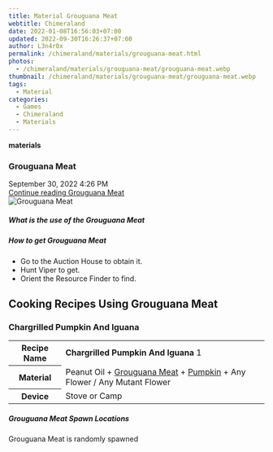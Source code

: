 ```yaml
---
title: Material Grouguana Meat
webtitle: Chimeraland
date: 2022-01-08T16:56:03+07:00
updated: 2022-09-30T16:26:37+07:00
author: L3n4r0x
permalink: /chimeraland/materials/grouguana-meat.html
photos:
  - /chimeraland/materials/grouguana-meat/grouguana-meat.webp
thumbnail: /chimeraland/materials/grouguana-meat/grouguana-meat.webp
tags:
  - Material
categories:
  - Games
  - Chimeraland
  - Materials
---
```


<section id="bootstrap-wrapper">
  <link
    rel="stylesheet"
    href="https://cdn.statically.io/gh/dimaslanjaka/Web-Manajemen/40ac3225/css/bootstrap-4.5-wrapper.css"
  />
  <div
    class="row g-0 border rounded overflow-hidden flex-md-row mb-4 shadow-sm position-relative"
  >
    <div class="col p-4 d-flex flex-column position-static">
      <strong class="d-inline-block mb-2 text-success">materials</strong>
      <h3 class="mb-0">Grouguana Meat</h3>
      <div class="mb-1 text-muted">September 30, 2022 4:26 PM</div>
      <a
        href="/chimeraland/materials/grouguana-meat.html"
        class="stretched-link d-none"
        >Continue reading Grouguana Meat</a
      >
    </div>
    <div class="col-auto d-none d-lg-block">
      <img
        src="/chimeraland/materials/grouguana-meat/grouguana-meat.webp"
        alt="Grouguana Meat"
      />
    </div>
  </div>
  <div class="row">
    <div class="col-lg-6 col-12 mb-2">
      <div class="card">
        <div class="card-body">
          <h5 class="card-title">What is the use of the Grouguana Meat</h5>
          <div class="card-text"><ul></ul></div>
        </div>
      </div>
    </div>
    <div class="col-lg-6 col-12 mb-2">
      <div class="card">
        <div class="card-body">
          <h5 class="card-title">How to get Grouguana Meat</h5>
          <div class="card-text">
            <ul>
              <li>Go to the Auction House to obtain it.</li>
              <li>Hunt Viper to get.</li>
              <li>Orient the Resource Finder to find.</li>
            </ul>
          </div>
        </div>
      </div>
    </div>
    <div class="col-12 mb-2">
      <h2 id="cookable">Cooking Recipes Using Grouguana Meat</h2>
      <div id="recipe-chargrilled-pumpkin-and-iguana">
        <h3 id="item-chargrilled-pumpkin-and-iguana">
          Chargrilled Pumpkin And Iguana
        </h3>
        <div class="mb-2">
          <table class="table">
            <tr>
              <th>Recipe Name</th>
              <td><b>Chargrilled Pumpkin And Iguana</b> 1</td>
            </tr>
            <tr>
              <th>Material</th>
              <td>
                Peanut Oil<span> + </span
                ><a
                  class="text-decoration-none"
                  href="/chimeraland/materials/grouguana-meat.html"
                  >Grouguana Meat</a
                ><span> + </span
                ><a
                  class="text-decoration-none"
                  href="/chimeraland/materials/pumpkin.html"
                  >Pumpkin</a
                ><span> + </span>Any Flower<span> / </span>Any Mutant Flower
              </td>
            </tr>
            <tr>
              <th>Device</th>
              <td>Stove or Camp</td>
            </tr>
          </table>
        </div>
      </div>
    </div>
    <div class="col-12 mb-2">
      <h5>Grouguana Meat Spawn Locations</h5>
      <p>Grouguana Meat is randomly spawned</p>
    </div>
  </div>
</section>